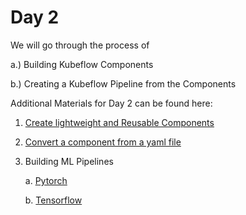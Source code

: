 # Day 2


We will go through the process of

a.) Building Kubeflow Components

b.) Creating a Kubeflow Pipeline from the Components

Additional Materials for Day 2 can be found here:

   1. [Create lightweight and Reusable Components](https://drive.google.com/file/d/19t9AV82VjFGus1z9bpcl6d6gwoz-Cs5R/view?usp=sharing)
  
   2. [Convert a component from a yaml file](https://drive.google.com/file/d/1d8IHyai_h1c32dio3IFZPaYUyaMb_KQL/view?usp=sharing)
    
   3. Building ML Pipelines
   
         a.   [Pytorch](https://drive.google.com/file/d/17kifWnzyJ-9LWaKTDErOZ6JkHd1gEJ7n/view?usp=sharing)
            
         b.   [Tensorflow](https://drive.google.com/file/d/1BViCOaHVh1Cj-ta_KWVmioYxLdn8loeA/view?usp=sharing)

